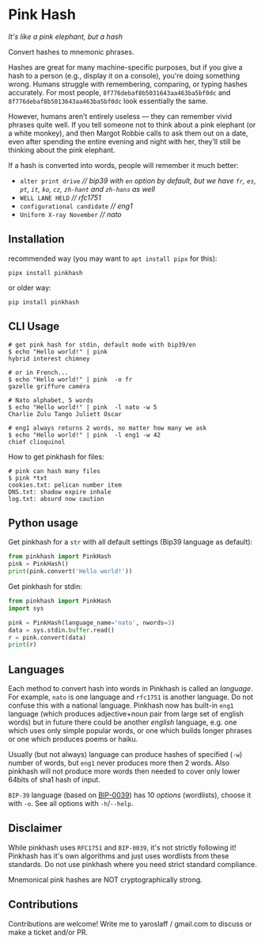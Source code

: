 # Pink Hash

*It's like a pink elephant, but a hash*

Convert hashes to mnemonic phrases.

Hashes are great for many machine-specific purposes, but if you give a hash to a person (e.g., display it on a console), you're doing something wrong. Humans struggle with remembering, comparing, or typing hashes accurately. For most people, `8f776debaf8b5031643aa463ba5bf0dc` and `8f776debaf8b5013643aa463ba5bf0dc` look essentially the same.

However, humans aren’t entirely useless — they can remember vivid phrases quite well. If you tell someone not to think about a pink elephant (or a white monkey), and then Margot Robbie calls to ask them out on a date, even after spending the entire evening and night with her, they’ll still be thinking about the pink elephant.

If a hash is converted into words, people will remember it much better:
- `alter print drive` *// bip39 with `en` option by default, but we have `fr`, `es`, `pt`, `it`, `ko`, `cz`, `zh-hant` and `zh-hans` as well*
- `WELL LANE HELD` *// rfc1751*
- `configurational candidate` *// eng1*
- `Uniform X-ray November` *// nato*


## Installation

recommended way (you may want to `apt install pipx` for this):
~~~
pipx install pinkhash
~~~

or older way:
~~~
pip install pinkhash
~~~

## CLI Usage
~~~shell
# get pink hash for stdin, default mode with bip39/en
$ echo "Hello world!" | pink 
hybrid interest chimney

# or in French...
$ echo "Hello world!" | pink  -o fr
gazelle griffure caméra

# Nato alphabet, 5 words
$ echo "Hello world!" | pink  -l nato -w 5
Charlie Zulu Tango Juliett Oscar

# eng1 always returns 2 words, no matter how many we ask
$ echo "Hello world!" | pink  -l eng1 -w 42
chief clioquinol
~~~

How to get pinkhash for files:
~~~shell
# pink can hash many files
$ pink *txt
cookies.txt: pelican number item
DNS.txt: shadow expire inhale
log.txt: absurd now caution
~~~

## Python usage

Get pinkhash for a `str` with all default settings (Bip39 language as default):
~~~python
from pinkhash import PinkHash
pink = PinkHash()
print(pink.convert('Hello world!'))
~~~

Get pinkhash for stdin:
~~~python
from pinkhash import PinkHash
import sys

pink = PinkHash(language_name='nato', nwords=3)
data = sys.stdin.buffer.read()
r = pink.convert(data)
print(r)
~~~

## Languages
Each method to convert hash into words in Pinkhash is called an *language*. For example, `nato` is one language and `rfc1751` is another language. Do not confuse this with a national language. Pinkhash now has built-in `eng1` language (which produces adjective+noun pair from large set of english words) but in future there could be another *english* language, e.g. one which uses only simple popular words, or one which builds longer phrases or one which produces poems or haiku. 

Usually (but not always) language can produce hashes of specified (`-w`) number of words, but `eng1` never produces more then 2 words. Also pinkhash will not produce more words then needed to cover only lower 64bits of sha1 hash of input.

`BIP-39` language (based on [BIP-0039](https://github.com/bitcoin/bips/tree/master/bip-0039)) has 10 *options* (wordlists), choose it with `-o`. See all options with `-h`/`--help`.

## Disclaimer
While pinkhash uses `RFC1751` and `BIP-0039`, it's not strictly following it! Pinkhash has it's own algorithms and just uses wordlists from these standards. Do not use pinkhash where you need strict standard compliance.

Mnemonical pink hashes are NOT cryptographically strong.

## Contributions
Contributions are welcome! Write me to yaroslaff / gmail.com to discuss or make a ticket and/or PR.
